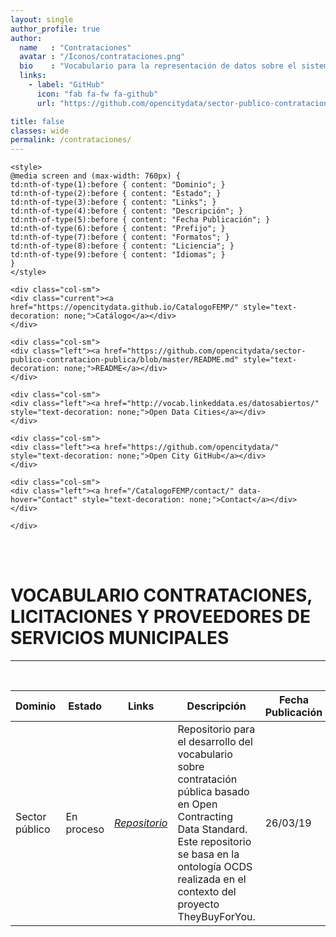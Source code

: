 ```yaml
---
layout: single
author_profile: true 
author:
  name   : "Contrataciones"
  avatar : "/Iconos/contrataciones.png"
  bio    : "Vocabulario para la representación de datos sobre el sistema de contratación pública."
  links:
    - label: "GitHub"
      icon: "fab fa-fw fa-github"
      url: "https://github.com/opencitydata/sector-publico-contratacion-publica/blob/master/README.md"

title: false
classes: wide
permalink: /contrataciones/
---
```


<head>

	
	<style>	
	@media screen and (max-width: 760px) {
	td:nth-of-type(1):before { content: "Dominio"; }
	td:nth-of-type(2):before { content: "Estado"; }
	td:nth-of-type(3):before { content: "Links"; }	
	td:nth-of-type(4):before { content: "Descripción"; }	
	td:nth-of-type(5):before { content: "Fecha Publicación"; }
	td:nth-of-type(6):before { content: "Prefijo"; }
	td:nth-of-type(7):before { content: "Formatos"; }
	td:nth-of-type(8):before { content: "Liciencia"; }
	td:nth-of-type(9):before { content: "Idiomas"; }	
	}
	</style>
  
<link rel="stylesheet" href="https://maxcdn.bootstrapcdn.com/bootstrap/4.0.0/css/bootstrap.min.css" integrity="sha384-Gn5384xqQ1aoWXA+058RXPxPg6fy4IWvTNh0E263XmFcJlSAwiGgFAW/dAiS6JXm" crossorigin="anonymous"/>
	
<link href="/CatalogoFEMP/stylesheet.css" rel="stylesheet"/>

<nav>
<div class="navMenu">
	<div class="row">  
		
	<div class="col-sm">
	<div class="current"><a href="https://opencitydata.github.io/CatalogoFEMP/" style="text-decoration: none;">Catálogo</a></div>
	</div>
		
	<div class="col-sm">
  	<div class="left"><a href="https://github.com/opencitydata/sector-publico-contratacion-publica/blob/master/README.md" style="text-decoration: none;">README</a></div>
	</div> 
		
	<div class="col-sm">
	<div class="left"><a href="http://vocab.linkeddata.es/datosabiertos/" style="text-decoration: none;">Open Data Cities</a></div>
	</div>
		
	<div class="col-sm">
	<div class="left"><a href="https://github.com/opencitydata/" style="text-decoration: none;">Open City GitHub</a></div>
	</div>
		
	<div class="col-sm">
	<div class="left"><a href="/CatalogoFEMP/contact/" data-hover="Contact" style="text-decoration: none;">Contact</a></div>
	</div>
		
	</div>
</div>     
</nav>
	<br><br>
	
  
</head>


<div id="bodyid">

<h1> VOCABULARIO CONTRATACIONES, LICITACIONES Y PROVEEDORES DE SERVICIOS MUNICIPALES </h1>
</div>
  
---

&nbsp;
 

  
  
| Dominio |  Estado  |   Links   |    Descripción   |  Fecha Publicación |   Prefijo   | Formatos |   Liciencia | Idiomas   | 
| -------- | -------- | --------- | ---------- | --------------- | -------- | --------- | -------- | --------- | 
| Sector público | En proceso |  *[Repositorio](https://github.com/opencitydata/sector-publico-contratacion-publica)*   |   Repositorio para el desarrollo del vocabulario sobre contratación pública basado en Open Contracting Data Standard. Este repositorio se basa en la ontología OCDS realizada en el contexto del proyecto TheyBuyForYou. | 26/03/19 | --- | rdf+xml   html   turtle | CC-BY  | en   |
 
 
  

 

 
&nbsp;





